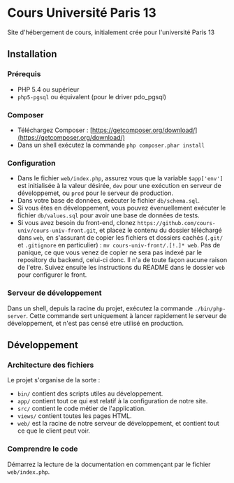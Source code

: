 Cours Université Paris 13
=========================

Site d'hébergement de cours, initialement crée pour l'université Paris 13

## Installation 

### Prérequis

* PHP 5.4 ou supérieur
* `php5-pgsql` ou équivalent (pour le driver pdo_pgsql)

### Composer

* Téléchargez Composer : [https://getcomposer.org/download/](https://getcomposer.org/download/)
* Dans un shell exécutez la commande `php composer.phar install`

### Configuration

* Dans le fichier `web/index.php`, assurez vous que la variable `$app['env']` est initialisée
  à la valeur désirée, `dev`  pour une exécution en serveur de développemet, ou `prod` pour
  le serveur de production.
* Dans votre base de données, exécuter le fichier `db/schema.sql`.
* Si vous êtes en développement, vous pouvez évenuellement exécuter le fichier `db/values.sql` pour
  avoir une base de données de tests.
* Si vous avez besoin du front-end, clonez `https://github.com/cours-univ/cours-univ-front.git`, et 
  placez le contenu du dossier téléchargé dans `web`, en s'assurant de copier les fichiers et dossiers
  cachés (`.git/` et `.gitignore` en particulier) : `mv cours-univ-front/.[!.]* web`. Pas de panique, ce que vous venez de copier
  ne sera pas indexé par le repository du backend, celui-ci donc. Il n'a de toute façon aucune raison
  de l'etre. Suivez ensuite les instructions du README dans le dossier `web` pour configurer le front.

### Serveur de développement

Dans un shell, depuis la racine du projet, exécutez la commande `./bin/php-server`.
Cette commande sert uniquement à lancer rapidement le serveur de développement, et n'est pas
censé etre utilisé en production.

## Développement

### Architecture des fichiers

Le projet s'organise de la sorte :

* `bin/` contient des scripts utiles au développement.
* `app/` contient tout ce qui est relatif à la configuration de notre site.
* `src/` contient le code métier de l'application.
* `views/` contient toutes les pages HTML.
* `web/` est la racine de notre serveur de développement, et contient tout
  ce que le client peut voir.

### Comprendre le code

Démarrez la lecture de la documentation en commençant par le fichier `web/index.php`.

